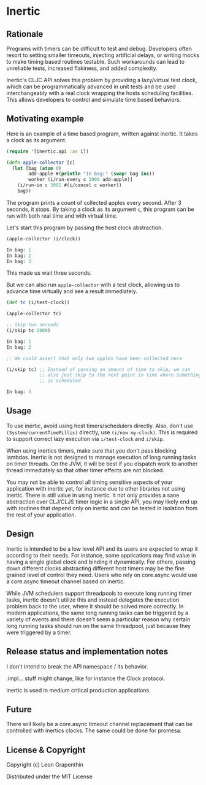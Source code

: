 # Inertic

## Rationale

Programs with timers can be difficult to test and debug. Developers often resort to setting smaller timeouts, injecting artificial delays, or writing mocks to make timing based routines testable. Such workarounds can lead to unreliable tests, increased flakiness, and added complexity.

Inertic's CLJC API solves this problem by providing a lazy/virtual test clock, which can be programmatically advanced in unit tests and be used interchangeably with a real clock wrapping the hosts scheduling facilities. This allows developers to control and simulate time based behaviors.

## Motivating example

Here is an example of a time based program, written against inertic.  It takes a clock as its argument.

```clojure
(require '[inertic.api :as i])

(defn apple-collector [c]
  (let [bag (atom 0)
        add-apple #(println "In bag:" (swap! bag inc))
        worker (i/run-every c 1000 add-apple)]
    (i/run-in c 3001 #(i/cancel c worker))
    bag))
```

The program prints a count of collected apples every second. After 3 seconds, it stops. By taking a clock as its argument `c`, this program can be run with both real time and with virtual time.

Let's start this program by passing the host clock abstraction.

```clojure
(apple-collector (i/clock))

In bag: 1
In bag: 2
In bag: 3

```
This made us wait three seconds.

But we can also run `apple-collector` with a test clock, allowing us to advance time virtually and see a result immediately.

```clojure
(def tc (i/test-clock))

(apple-collector tc)

;; Skip two seconds
(i/skip tc 2000)

In bag: 1
In bag: 2

;; We could assert that only two apples have been collected here

(i/skip tc) ;; Instead of passing an amount of time to skip, we can
            ;; also just skip to the next point in time where something
            ;; is scheduled

In bag: 3

```

## Usage

To use inertic, avoid using host timers/schedulers directly.  Also, don't use `(System/currentTimeMillis)` directly, use `(i/now my-clock)`.  This is required to support correct lazy execution via `i/test-clock` and `i/skip`.

When using inertics timers, make sure that you don't pass blocking lambdas.  Inertic is not designed to manage execution of long running tasks on timer threads.  On the JVM, it will be best if you dispatch work to another thread immediately so that other timer effects are not blocked.

You may not be able to control all timing sensitive aspects of your application with inertic yet, for instance due to other libraries not using inertic.  There is still value in using inertic.  It not only provides a sane abstraction over CLJ/CLJS timer logic in a single API, you may likely end up with routines that depend only on inertic and can be tested in isolation from the rest of your application.

## Design

Inertic is intended to be a low level API and its users are expected to wrap it according to their needs.  For instance, some applications may find value in having a single global clock and binding it dynamically.  For others, passing down different clocks abstracting different host timers may be the fine grained level of control they need.  Users who rely on core.async would use a core.async timeout channel based on inertic.

While JVM schedulers support threadpools to execute long running timer tasks, inertic doesn't utilize this and instead delegates the execution problem back to the user, where it should be solved more correctly.  In modern applications, the same long running tasks can be triggered by a variety of events and there doesn't seem a particular reason why certain long running tasks should run on the same threadpool, just because they were triggered by a timer.

## Release status and implementation notes

I don't intend to break the API namespace / its behavior.

.impl... stuff might change, like for instance the Clock protocol.

inertic is used in medium critical production applications.

## Future

There will likely be a core.async timeout channel replacement that can be controlled with inertics clocks.  The same could be done for promesa.


## License & Copyright
Copyright (c) Leon Grapenthin

Distributed under the MIT License